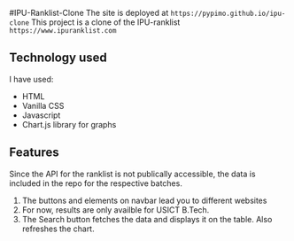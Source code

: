 #IPU-Ranklist-Clone
The site is deployed at `https://pypimo.github.io/ipu-clone`
This project is a clone of the IPU-ranklist `https://www.ipuranklist.com`

## Technology used
I have used:
- HTML
- Vanilla CSS
- Javascript
- Chart.js library for graphs

## Features
Since the API for the ranklist is not publically accessible, the data is included in the repo for the respective batches.

1. The buttons and elements on navbar lead you to different websites
2. For now, results are only availble for USICT B.Tech. 
3. The Search button fetches the data and displays it on the table. Also refreshes the chart.
